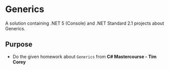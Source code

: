 # Generics
A solution containing .NET 5 (Console) and .NET Standard 2.1 projects about Generics.

## Purpose
- Do the given homework about `Generics` from **C# Mastercourse - Tim Corey**